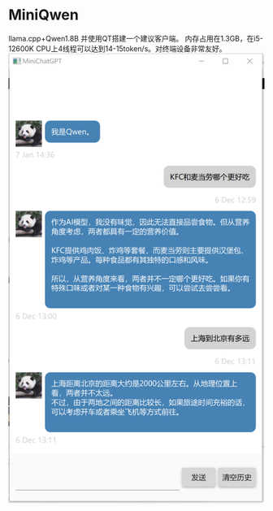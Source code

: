 # MiniQwen
llama.cpp+Qwen1.8B
并使用QT搭建一个建议客户端。
内存占用在1.3GB，在i5-12600K CPU上4线程可以达到14-15token/s。对终端设备非常友好。
<img src="./demo.png" alt="teaser_b" width="687" />
